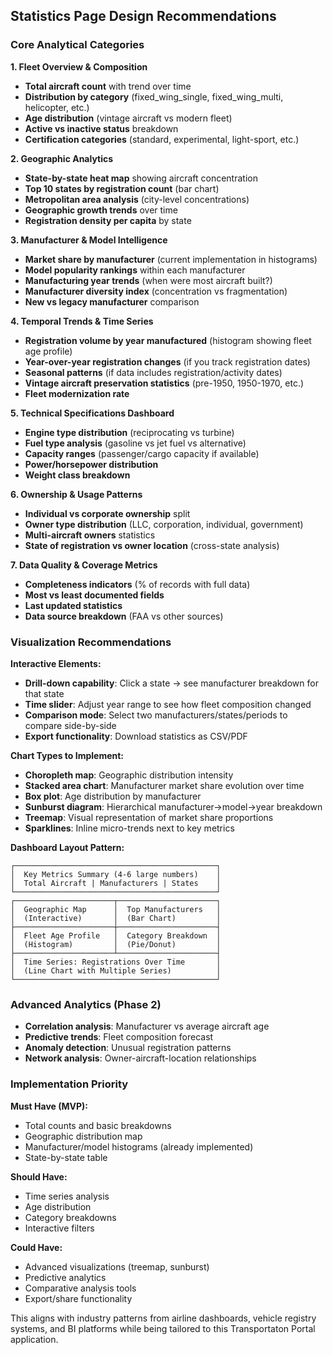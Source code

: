 ## **Statistics Page Design Recommendations**

### **Core Analytical Categories**

**1. Fleet Overview & Composition**
- **Total aircraft count** with trend over time
- **Distribution by category** (fixed_wing_single, fixed_wing_multi, helicopter, etc.)
- **Age distribution** (vintage aircraft vs modern fleet)
- **Active vs inactive status** breakdown
- **Certification categories** (standard, experimental, light-sport, etc.)

**2. Geographic Analytics**
- **State-by-state heat map** showing aircraft concentration
- **Top 10 states by registration count** (bar chart)
- **Metropolitan area analysis** (city-level concentrations)
- **Geographic growth trends** over time
- **Registration density per capita** by state

**3. Manufacturer & Model Intelligence**
- **Market share by manufacturer** (current implementation in histograms)
- **Model popularity rankings** within each manufacturer
- **Manufacturing year trends** (when were most aircraft built?)
- **Manufacturer diversity index** (concentration vs fragmentation)
- **New vs legacy manufacturer** comparison

**4. Temporal Trends & Time Series**
- **Registration volume by year manufactured** (histogram showing fleet age profile)
- **Year-over-year registration changes** (if you track registration dates)
- **Seasonal patterns** (if data includes registration/activity dates)
- **Vintage aircraft preservation statistics** (pre-1950, 1950-1970, etc.)
- **Fleet modernization rate**

**5. Technical Specifications Dashboard**
- **Engine type distribution** (reciprocating vs turbine)
- **Fuel type analysis** (gasoline vs jet fuel vs alternative)
- **Capacity ranges** (passenger/cargo capacity if available)
- **Power/horsepower distribution**
- **Weight class breakdown**

**6. Ownership & Usage Patterns**
- **Individual vs corporate ownership** split
- **Owner type distribution** (LLC, corporation, individual, government)
- **Multi-aircraft owners** statistics
- **State of registration vs owner location** (cross-state analysis)

**7. Data Quality & Coverage Metrics**
- **Completeness indicators** (% of records with full data)
- **Most vs least documented fields**
- **Last updated statistics**
- **Data source breakdown** (FAA vs other sources)

### **Visualization Recommendations**

**Interactive Elements:**
- **Drill-down capability**: Click a state → see manufacturer breakdown for that state
- **Time slider**: Adjust year range to see how fleet composition changed
- **Comparison mode**: Select two manufacturers/states/periods to compare side-by-side
- **Export functionality**: Download statistics as CSV/PDF

**Chart Types to Implement:**
- **Choropleth map**: Geographic distribution intensity
- **Stacked area chart**: Manufacturer market share evolution over time
- **Box plot**: Age distribution by manufacturer
- **Sunburst diagram**: Hierarchical manufacturer→model→year breakdown
- **Treemap**: Visual representation of market share proportions
- **Sparklines**: Inline micro-trends next to key metrics

**Dashboard Layout Pattern:**
```
┌─────────────────────────────────────────────┐
│  Key Metrics Summary (4-6 large numbers)    │
│  Total Aircraft | Manufacturers | States    │
└─────────────────────────────────────────────┘
┌──────────────────────┬──────────────────────┐
│  Geographic Map      │  Top Manufacturers   │
│  (Interactive)       │  (Bar Chart)         │
├──────────────────────┼──────────────────────┤
│  Fleet Age Profile   │  Category Breakdown  │
│  (Histogram)         │  (Pie/Donut)         │
├──────────────────────┴──────────────────────┤
│  Time Series: Registrations Over Time       │
│  (Line Chart with Multiple Series)          │
└─────────────────────────────────────────────┘
```

### **Advanced Analytics (Phase 2)**
- **Correlation analysis**: Manufacturer vs average aircraft age
- **Predictive trends**: Fleet composition forecast
- **Anomaly detection**: Unusual registration patterns
- **Network analysis**: Owner-aircraft-location relationships

### **Implementation Priority**

**Must Have (MVP):**
- Total counts and basic breakdowns
- Geographic distribution map
- Manufacturer/model histograms (already implemented)
- State-by-state table

**Should Have:**
- Time series analysis
- Age distribution
- Category breakdowns
- Interactive filters

**Could Have:**
- Advanced visualizations (treemap, sunburst)
- Predictive analytics
- Comparative analysis tools
- Export/share functionality

This aligns with industry patterns from airline dashboards, vehicle registry systems, and BI platforms while being tailored to this Transportaton Portal application.
